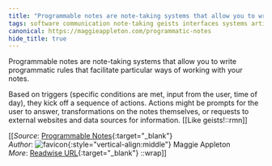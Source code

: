 ```yaml
---
title: "Programmable notes are note-taking systems that allow you to write ..."
tags: software communication note-taking geists interfaces systems articles-24168254
canonical: https://maggieappleton.com/programmatic-notes
hide_title: true
---
```


Programmable notes are note-taking systems that allow you to write programmatic rules that facilitate particular ways of working with your notes.

Based on triggers (specific conditions are met, input from the user, time of day), they kick off a sequence of actions. Actions might be prompts for the user to answer, transformations on the notes themselves, or requests to external websites and data sources for information.
[[Like geists!::rmn]]


[[_Source_: [Programmable Notes](https://maggieappleton.com/programmatic-notes){:target="_blank"}<br>
_Author_: ![favicon](https://s2.googleusercontent.com/s2/favicons?domain=maggieappleton.com){:style="vertical-align:middle"} Maggie Appleton<br>
_More_: [Readwise URL](https://readwise.io/open/472520959){:target="_blank"}
::wrap]]